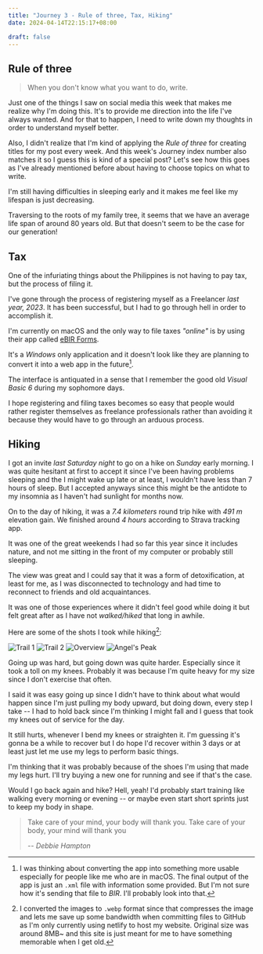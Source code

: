 ```yaml
---
title: "Journey 3 - Rule of three, Tax, Hiking"
date: 2024-04-14T22:15:17+08:00

draft: false
---
```



## Rule of three

> When you don't know what you want to do, write.

Just one of the things I saw on social media this week that makes me realize why I'm doing this.
It's to provide me direction into the life I've always wanted. And for that to happen, I need to
write down my thoughts in order to understand myself better.

Also, I didn't realize that I'm kind of applying the _Rule of three_ for creating titles for my post
every week. And this week's Journey index number also matches it so I guess this is kind of a
special post? Let's see how this goes as I've already mentioned before about having to choose topics
on what to write.

I'm still having difficulties in sleeping early and it makes me feel like my lifespan is just
decreasing.

Traversing to the roots of my family tree, it seems that we have an average life span of around 80
years old. But that doesn't seem to be the case for our generation!

## Tax

One of the infuriating things about the Philippines is not having to pay tax, but the process of filing
it.

I've gone through the process of registering myself as a Freelancer _last year, 2023_. It has been
successful, but I had to go through hell in order to accomplish it.

I'm currently on macOS and the only way to file taxes _"online"_ is by using their app called
[eBIR Forms](https://www.bir.gov.ph/index.php/eservices/ebirforms.html).

It's a _Windows_ only application and it doesn't look like they are planning to convert it into a
web app in the future[^1].

The interface is antiquated in a sense that I remember the good old _Visual Basic 6_ during my
sophomore days.


I hope registering and filing taxes becomes so easy that people would rather register themselves as
freelance professionals rather than avoiding it because they would have to go through an arduous
process.

## Hiking

I got an invite _last Saturday night_ to go on a hike on _Sunday_ early morning. I was quite
hesitant at first to accept it since I've been having problems sleeping and the I might wake up late
or at least, I wouldn't have less than 7 hours of sleep. But I accepted anyways since this might be
the antidote to my insomnia as I haven't had sunlight for months now.

On to the day of hiking, it was a _7.4 kilometers_ round trip hike with _491 m_ elevation gain. We finished
around _4 hours_ according to Strava tracking app.

It was one of the great weekends I had so far this year since it includes nature, and not me sitting
in the front of my computer or probably still sleeping.

The view was great and I could say that it was a form of detoxification, at least for me, as I was
disconnected to technology and had time to reconnect to friends and old acquaintances.

It was one of those experiences where it didn't feel good while doing it but felt great after as I
have not _walked/hiked_ that long in awhile.

Here are some of the shots I took while hiking[^2]:

![Trail 1](./images/IMG_1014.webp "Trail 1")
![Trail 2](./images/IMG_1015.webp "Trail 2")
![Overview](./images/IMG_1017.webp "Overview")
![Angel's Peak](./images/IMG_1008.webp "Angel's Peak")

Going up was hard, but going down was quite harder. Especially since it took a toll on my knees.
Probably it was because I'm quite heavy for my size since I don't exercise that often.

I said it was easy going up since I didn't have to think about what would happen since I'm just
pulling my body upward, but doing down, every step I take -- I had to hold back since I'm thinking I
might fall and I guess that took my knees out of service for the day.

It still hurts, whenever I bend my knees or straighten it. I'm guessing it's gonna be a while to
recover but I do hope I'd recover within 3 days or at least just let me use my legs to perform basic
things.


I'm thinking that it was probably because of the shoes I'm using that made my legs hurt. I'll try
buying a new one for running and see if that's the case.

Would I go back again and hike? Hell, yeah! I'd probably start training like walking every morning
or evening -- or maybe even start short sprints just to keep my body in shape.

> Take care of your mind, your body will thank you. Take care of your body, your mind will thank you
>
> -- <cite>Debbie Hampton</cite>


[^1]: I was thinking about converting the app into something more usable especially for people like
    me who are in macOS. The final output of the app is just an `.xml` file with information some
    provided. But I'm not sure how it's sending that file to _BIR_. I'll probably look into that.
[^2]: I converted the images to `.webp` format since that compresses the image and lets me save up
      some bandwidth when committing files to GitHub as I'm only currently using netlify to host my
      website. Original size was around 8MB~ and this site is just meant for me to have something
      memorable when I get old.
